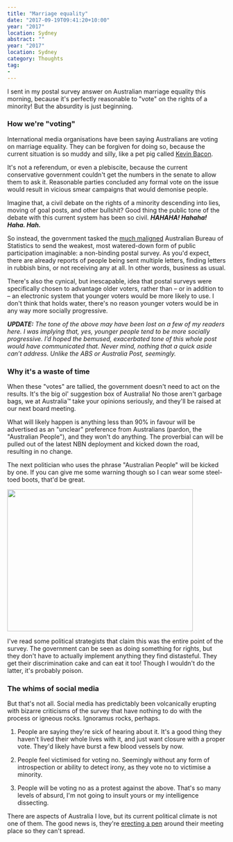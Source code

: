 ```yaml
---
title: "Marriage equality"
date: "2017-09-19T09:41:20+10:00"
year: "2017"
location: Sydney
abstract: ""
year: "2017"
location: Sydney
category: Thoughts
tag:
- 
---
```

I sent in my postal survey answer on Australian marriage equality this morning, because it's perfectly reasonable to "vote" on the rights of a minority! But the absurdity is just beginning.


### How we're "voting"

International media organisations have been saying Australians are voting on marriage equality. They can be forgiven for doing so, because the current situation is so muddy and silly, like a pet pig called [Kevin Bacon].

It's not a referendum, or even a plebiscite, because the current conservative government couldn't get the numbers in the senate to allow them to ask it. Reasonable parties concluded any formal vote on the issue would result in vicious smear campaigns that would demonise people.

Imagine that, a civil debate on the rights of a minority descending into lies, moving of goal posts, and other bullshit? Good thing the public tone of the debate with this current system has been so civil. ***HAHAHA! Hahaha! Haha. Hah.***

So instead, the government tasked the [much maligned] Australian Bureau of Statistics to send the weakest, most watered-down form of public participation imaginable: a non-binding postal survey. As you'd expect, there are already reports of people being sent multiple letters, finding letters in rubbish bins, or not receiving any at all. In other words, business as usual.

There's also the cynical, but inescapable, idea that postal surveys were specifically chosen to advantage older voters, rather than – or in addition to – an electronic system that younger voters would be more likely to use. I don't think that holds water, there's no reason younger voters would be in any way more socially progressive.

<p style="font-style:italic"><strong>UPDATE:</strong> The tone of the above may have been lost on a few of my readers here. I was implying that, yes, younger people tend to be more socially progressive. I’d hoped the bemused, exacerbated tone of this whole post would have communicated that. Never mind, nothing that a quick aside can’t address. Unlike the ABS or Australia Post, seemingly.</p> 


### Why it's a waste of time

When these "votes" are tallied, the government doesn't need to act on the results. It's the big ol' suggestion box of Australia! No those aren't garbage bags, we at Australia&trade; take your opinions seriously, and they'll be raised at our next board meeting.

What will likely happen is anything less than 90% in favour will be advertised as an "unclear" preference from Australians (pardon, the "Australian People"), and they won't do anything. The proverbial can will be pulled out of the latest NBN deployment and kicked down the road, resulting in no change.

The next politician who uses the phrase "Australian People" will be kicked by one. If you can give me some warning though so I can wear some steel-toed boots, that'd be great.

<p><img src="https://rubenerd.com/files/2017/rainbow-shoes@1x.jpg" srcset="https://rubenerd.com/files/2017/rainbow-shoes@1x.jpg 1x, https://rubenerd.com/files/2017/rainbow-shoes@2x.jpg 2x" alt="" style="width:428px; height:328px" /></p>

I've read some political strategists that claim this was the entire point of the survey. The government can be seen as doing something for rights, but they don't have to actually implement anything they find distasteful. They get their discrimination cake and can eat it too! Though I wouldn't do the latter, it's probably poison.


### The whims of social media

But that's not all. Social media has predictably been volcanically erupting with bizarre criticisms of the survey that have nothing to do with the process or igneous rocks. Ignoramus rocks, perhaps.

1. People are saying they're sick of hearing about it. It's a good thing they haven't lived their whole lives with it, and just want closure with a proper vote. They'd likely have burst a few blood vessels by now. 

2. People feel victimised for voting no. Seemingly without any form of introspection or ability to detect irony, as they vote no to victimise a minority.

3. People will be voting no as a protest against the above. That's so many levels of absurd, I'm not going to insult yours or my intelligence dissecting.

There are aspects of Australia I love, but its current political climate is not one of them. The good news is, they're [erecting a pen] around their meeting place so they can't spread.

[much maligned]: https://www.efa.org.au/privacy/census-2016/ "Electronic Frontiers Australia: The 2016 Census"
[Kevin Bacon]: https://thegrounds.com.au/kevin-bacon-gettin-piggy-with-it/
[erecting a pen]: http://www.smh.com.au/federal-politics/political-opinion/a-plague-on-both-your-houses-parliament-gets-a-new-fence-20170912-gyfkah.html

